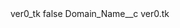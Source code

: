 <?xml version="1.0" encoding="UTF-8"?>
<CustomMetadata xmlns="http://soap.sforce.com/2006/04/metadata" xmlns:xsi="http://www.w3.org/2001/XMLSchema-instance" xmlns:xsd="http://www.w3.org/2001/XMLSchema">
    <label>ver0_tk</label>
    <protected>false</protected>
    <values>
        <field>Domain_Name__c</field>
        <value xsi:type="xsd:string">ver0.tk</value>
    </values>
</CustomMetadata>
